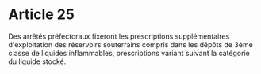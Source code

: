 # Article 25

Des arrêtés préfectoraux fixeront les prescriptions supplémentaires d'exploitation des réservoirs souterrains compris dans les dépôts de 3ème classe de liquides inflammables, prescriptions variant suivant la catégorie du liquide stocké.
